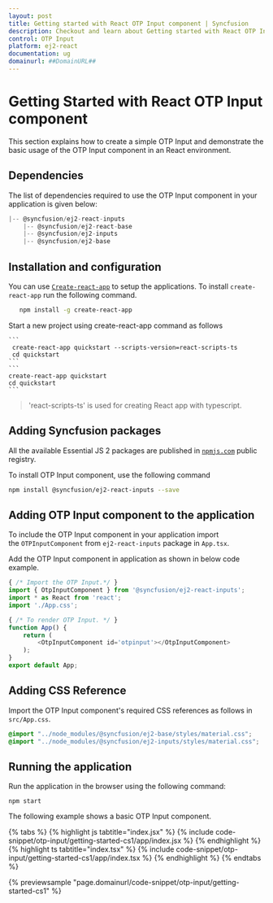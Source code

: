 ```yaml
---
layout: post
title: Getting started with React OTP Input component | Syncfusion
description: Checkout and learn about Getting started with React OTP Input component of Syncfusion Essential JS 2 and more details.
control: OTP Input
platform: ej2-react
documentation: ug
domainurl: ##DomainURL##
---
```


# Getting Started with React OTP Input component

This section explains how to create a simple OTP Input and demonstrate the basic usage of the OTP Input component in an React environment.

## Dependencies

The list of dependencies required to use the OTP Input component in your application is given below:

```js
|-- @syncfusion/ej2-react-inputs
    |-- @syncfusion/ej2-react-base
    |-- @syncfusion/ej2-inputs
    |-- @syncfusion/ej2-base
```

## Installation and configuration

You can use [`Create-react-app`](https://github.com/facebook/create-react-app) to setup the applications. To install `create-react-app` run the following command.

   ```bash 
      npm install -g create-react-app
   ```

Start a new project using create-react-app command as follows

    ```
     create-react-app quickstart --scripts-version=react-scripts-ts
     cd quickstart
    ```
    ```
    create-react-app quickstart
    cd quickstart
    ```

> 'react-scripts-ts' is used for creating React app with typescript.

## Adding Syncfusion packages

All the available Essential JS 2 packages are published in [`npmjs.com`](https://www.npmjs.com/~syncfusionorg) public registry.

To install OTP Input component, use the following command

```bash
npm install @syncfusion/ej2-react-inputs --save
```

## Adding OTP Input component to the application

To include the OTP Input component in your application import the `OTPInputComponent` from `ej2-react-inputs` package in `App.tsx`.

Add the OTP Input component in application as shown in below code example.

```ts
{ /* Import the OTP Input.*/ }
import { OtpInputComponent } from '@syncfusion/ej2-react-inputs';
import * as React from 'react';
import './App.css';

{ /* To render OTP Input. */ }
function App() {
    return (
        <OtpInputComponent id='otpinput'></OtpInputComponent>
    );
}
export default App;
```

## Adding CSS Reference

Import the OTP Input component's required CSS references as follows in `src/App.css`.

```css
@import "../node_modules/@syncfusion/ej2-base/styles/material.css";
@import "../node_modules/@syncfusion/ej2-inputs/styles/material.css";
```

## Running the application

Run the application in the browser using the following command:

   ```
   npm start
   ```

The following example shows a basic OTP Input component.

{% tabs %}
{% highlight js tabtitle="index.jsx" %}
{% include code-snippet/otp-input/getting-started-cs1/app/index.jsx %}
{% endhighlight %}
{% highlight ts tabtitle="index.tsx" %}
{% include code-snippet/otp-input/getting-started-cs1/app/index.tsx %}
{% endhighlight %}
{% endtabs %}

{% previewsample "page.domainurl/code-snippet/otp-input/getting-started-cs1" %}
